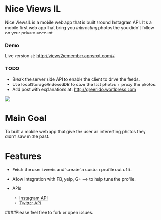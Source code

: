 Nice Views IL
=============

Nice ViewsIL is a mobile web app that is built around Instagram API.
It's a mobile first web app that bring you *interesting* photos 
the you didn't follow on your private account.

### Demo
Live version at: http://views2remember.appspot.com/#

### TODO
* Break the server side API to enable the client to drive the feeds.
* Use localStorage/IndexedDB to save the last photos + proxy the photos.
* Add post with explanations at: http://greenido.wordpress.com

![](http://ido-green.appspot.com/imgs/someone-busy-is-running.png)

Main Goal
=========
To built a mobile web app that give the user an interesting photos they didn't saw in the past.


Features
========
* Fetch the user tweets and 'create' a custom profile out of it.
* Allow integration with FB, yelp, G+ --> to help tune the profile.  

* APIs 
  * [Instagram API](http://instagram.com/developer/endpoints/)
  * [Twitter API](https://dev.twitter.com/)

####Please feel free to fork or open issues.


